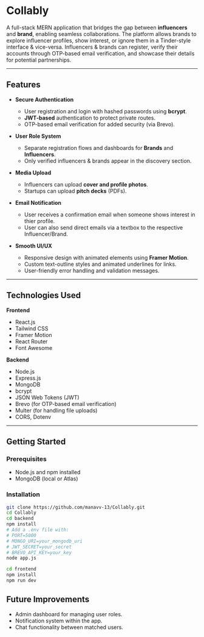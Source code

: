 # Collably

A full-stack MERN application that bridges the gap between **influencers** and **brand**, enabling seamless collaborations. The platform allows brands to explore influencer profiles, show interest, or ignore them in a Tinder-style interface & vice-versa. Influencers & brands can register, verify their accounts through OTP-based email verification, and showcase their details for potential partnerships.

---

## Features

- **Secure Authentication**
  - User registration and login with hashed passwords using **bcrypt**.
  - **JWT-based** authentication to protect private routes.
  - OTP-based email verification for added security (via Brevo).

- **User Role System**
  - Separate registration flows and dashboards for **Brands** and **Influencers**.
  - Only verified influencers & brands appear in the discovery section.

- **Media Upload**
  - Influencers can upload **cover and profile photos**.
  - Startups can upload **pitch decks** (PDFs).

- **Email Notification**
  - User receives a confirmation email when someone shows interest in thier profile.
  - User can also send direct emails via a textbox to the respective Influencer/Brand.

- **Smooth UI/UX**
  - Responsive design with animated elements using **Framer Motion**.
  - Custom text-outline styles and animated underlines for links.
  - User-friendly error handling and validation messages.

---

## Technologies Used

**Frontend**
- React.js
- Tailwind CSS
- Framer Motion
- React Router
- Font Awesome

**Backend**
- Node.js
- Express.js
- MongoDB
- bcrypt
- JSON Web Tokens (JWT)
- Brevo (for OTP-based email verification)
- Multer (for handling file uploads)
- CORS, Dotenv

---

## Getting Started

### Prerequisites

- Node.js and npm installed
- MongoDB (local or Atlas)

### Installation

```bash
git clone https://github.com/manavv-13/Collably.git
cd Collably
cd backend
npm install
# Add a .env file with:
# PORT=5000
# MONGO_URI=your_mongodb_uri
# JWT_SECRET=your_secret
# BREVO_API_KEY=your_key
node app.js
```
```bash
cd frontend
npm install
npm run dev
```

## Future Improvements
- Admin dashboard for managing user roles.
- Notification system within the app.
- Chat functionality between matched users.



